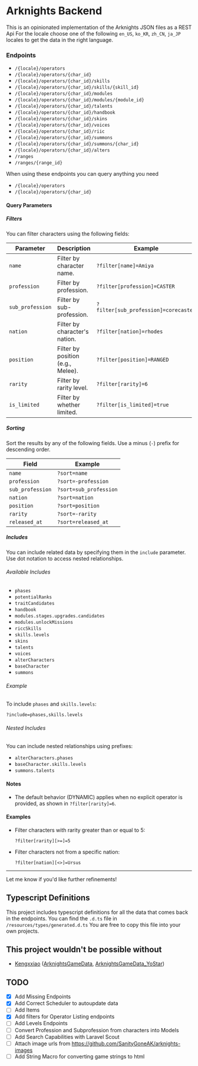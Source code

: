# Arknights Backend

This is an opinionated implementation of the Arknights JSON files as a REST Api
For the locale choose one of the following `en_US`, `ko_KR`, `zh_CN`, `ja_JP` locales to get the data in the right language.

### Endpoints

- `/{locale}/operators`
- `/{locale}/operators/{char_id}`
- `/{locale}/operators/{char_id}/skills` 
- `/{locale}/operators/{char_id}/skills/{skill_id}`
- `/{locale}/operators/{char_id}/modules`
- `/{locale}/operators/{char_id}/modules/{module_id}`
- `/{locale}/operators/{char_id}/talents` 
- `/{locale}/operators/{char_id}/handbook` 
- `/{locale}/operators/{char_id}/skins` 
- `/{locale}/operators/{char_id}/voices` 
- `/{locale}/operators/{char_id}/riic` 
- `/{locale}/operators/{char_id}/summons` 
- `/{locale}/operators/{char_id}/summons/{char_id}` 
- `/{locale}/operators/{char_id}/alters` 
- `/ranges` 
- `/ranges/{range_id}` 

When using these endpoints you can query anything you need

- `/{locale}/operators`
- `/{locale}/operators/{char_id}`


#### Query Parameters

##### Filters
You can filter characters using the following fields:

| Parameter       | Description                        | Example                                  |
|-----------------|------------------------------------|------------------------------------------|
| `name`          | Filter by character name.         | `?filter[name]=Amiya`                   |
| `profession`    | Filter by profession.             | `?filter[profession]=CASTER`             |
| `sub_profession`| Filter by sub-profession.         | `?filter[sub_profession]=corecaster`       |
| `nation`        | Filter by character's nation.     | `?filter[nation]=rhodes`         |
| `position`      | Filter by position (e.g., Melee). | `?filter[position]=RANGED`               |
| `rarity`        | Filter by rarity level.           | `?filter[rarity]=6`                     |
| `is_limited`    | Filter by whether limited.        | `?filter[is_limited]=true`              |

##### Sorting
Sort the results by any of the following fields. Use a minus (`-`) prefix for descending order.

| Field           | Example                 |
|-----------------|-------------------------|
| `name`          | `?sort=name`           |
| `profession`    | `?sort=-profession`    |
| `sub_profession`| `?sort=sub_profession` |
| `nation`        | `?sort=nation`         |
| `position`      | `?sort=position`       |
| `rarity`        | `?sort=-rarity`        |
| `released_at`   | `?sort=released_at`    |

##### Includes
You can include related data by specifying them in the `include` parameter. Use dot notation to access nested relationships.

###### Available Includes
- `phases`
- `potentialRanks`
- `traitCandidates`
- `handbook`
- `modules.stages.upgrades.candidates`
- `modules.unlockMissions`
- `riccSkills`
- `skills.levels`
- `skins`
- `talents`
- `voices`
- `alterCharacters`
- `baseCharacter`
- `summons`

###### Example
To include `phases` and `skills.levels`:
```
?include=phases,skills.levels
```

###### Nested Includes
You can include nested relationships using prefixes:
- `alterCharacters.phases`
- `baseCharacter.skills.levels`
- `summons.talents`

#### Notes
- The default behavior (DYNAMIC) applies when no explicit operator is provided, as shown in `?filter[rarity]=6`.

#### Examples
- Filter characters with rarity greater than or equal to 5:
  ```
  ?filter[rarity][>=]=5
  ```
- Filter characters not from a specific nation:
  ```
  ?filter[nation][<>]=Ursus
  ```

--- 

Let me know if you'd like further refinements!

## Typescript Definitions

This project includes typescript definitions for all the data that comes back in the endpoints. You can find the `.d.ts` file in `/resources/types/generated.d.ts` You are free to copy this file into your own projects.

## This project wouldn't be possible without

- [Kengxxiao](https://github.com/Kengxxiao) ([ArknightsGameData](https://github.com/Kengxxiao/ArknightsGameData), [ArknightsGameData_YoStar](https://github.com/Kengxxiao/ArknightsGameData_YoStar))

## TODO
- [x] Add Missing Endpoints
- [x] Add Correct Scheduler to autoupdate data
- [ ] Add Items
- [x] Add filters for Operator Listing endpoints
- [ ] Add Levels Endpoints
- [ ] Convert Profession and Subprofession from characters into Models
- [ ] Add Search Capabilities with Laravel Scout
- [ ] Attach image urls from https://github.com/SanityGoneAK/arknights-images
- [ ] Add String Macro for converting game strings to html
